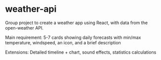 # weather-api

Group project to create a weather app using React, with data from the open-weather API.

Main requirement: 5-7 cards showing daily forecasts with min/max temperature, windspeed, an icon, and a brief description

Extensions: Detailed timeline + chart, sound effects, statistics calculations
